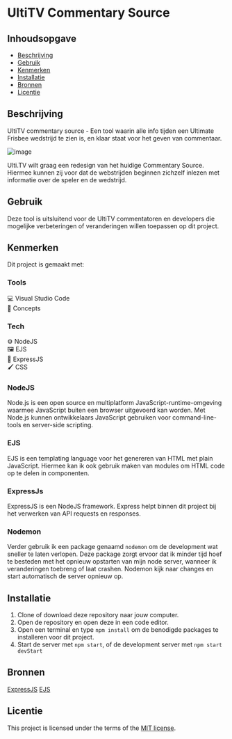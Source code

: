 <!-- Geef je project een titel en schrijf in één zin wat het is -->
# UltiTV Commentary Source

## Inhoudsopgave

  * [Beschrijving](#beschrijving)
  * [Gebruik](#gebruik)
  * [Kenmerken](#kenmerken)
  * [Installatie](#installatie)
  * [Bronnen](#bronnen)
  * [Licentie](#licentie)

## Beschrijving
<!-- In de Beschrijving staat kort beschreven wat voor project het is en wat je hebt gemaakt -->
UltiTV commentary source - Een tool waarin alle info tijden een Ultimate Frisbee wedstrijd te zien is, en klaar staat voor het geven van commentaar.
<!-- Voeg een mooie poster visual toe 📸 -->
![image](https://user-images.githubusercontent.com/64197688/230198424-b2d369e9-efc5-4aaa-b57e-3a43b1ff5ddf.png)

<!-- Voeg een link toe naar Github Pages 🌐-->
Ulti.TV wilt graag een redesign van het huidige Commentary Source. Hiermee kunnen zij voor dat de webstrijden beginnen zichzelf inlezen met informatie over de speler en de wedstrijd. 

## Gebruik
<!--Bij Gebruik staat hoe je project er uit ziet, hoe het werkt en wat je er mee kan. -->
Deze tool is uitsluitend voor de UltiTV commentatoren en developers die mogelijke verbeteringen of veranderingen willen toepassen op dit project. 

## Kenmerken
<!-- Bij Kenmerken staat welke technieken zijn gebruikt en hoe. Wat is de HTML structuur? Wat zijn de belangrijkste dingen in CSS? Wat is er met JS gedaan en hoe? Misschien heb je iets met NodeJS gedaan, of heb je een framwork of library gebruikt? -->
Dit project is gemaakt met:

### Tools

💻 Visual Studio Code <br>
🎨 Concepts <br>

### Tech

⚙️ NodeJS <br>
🖼️ EJS <br>
📡 ExpressJS <br>
🖌️ CSS <br>

### NodeJS

Node.js is een open source en multiplatform JavaScript-runtime-omgeving waarmee JavaScript buiten een browser uitgevoerd kan worden. Met Node.js kunnen ontwikkelaars JavaScript gebruiken voor command-line-tools en server-side scripting. 

### EJS

EJS is een templating language voor het genereren van HTML met plain JavaScript. Hiermee kan ik ook gebruik maken van modules om HTML code op te delen in componenten.

### ExpressJs

ExpressJS is een NodeJS framework. Express helpt binnen dit project bij het verwerken van API requests en responses.

### Nodemon

Verder gebruik ik een package genaamd `nodemon` om de development wat sneller te laten verlopen. Deze package zorgt ervoor dat ik minder tijd hoef te besteden met het opnieuw opstarten van mijn node server, wanneer ik veranderingen toebreng of laat crashen. Nodemon kijk naar changes en start automatisch de server opnieuw op.

## Installatie
<!-- Bij Instalatie staat hoe een andere developer aan jouw repo kan werken -->

1. Clone of download deze repository naar jouw computer.
2. Open de repository en open deze in een code editor.
3. Open een terminal en type `npm install` om de benodigde packages te installeren voor dit project.
4. Start de server met `npm start`, of de development server met `npm start devStart`



## Bronnen

[ExpressJS](https://expressjs.com/)
[EJS](https://ejs.co/)

## Licentie

This project is licensed under the terms of the [MIT license](./LICENSE).
